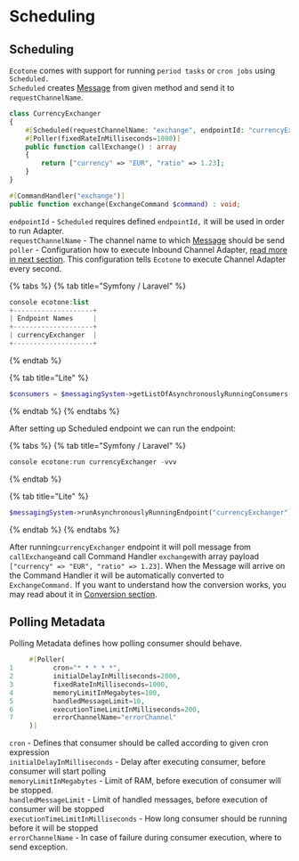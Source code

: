 # Scheduling

## Scheduling

`Ecotone` comes with support for running `period tasks` or `cron jobs` using `Scheduled.`  
`Scheduled` creates [Message](messaging-concepts/message.md) from given method and send it to `requestChannelName`.

```php
class CurrencyExchanger
{
    #[Scheduled(requestChannelName: "exchange", endpointId: "currencyExchanger")] 
    #[Poller(fixedRateInMilliseconds=1000)]
    public function callExchange() : array
    {
        return ["currency" => "EUR", "ratio" => 1.23];
    }
}

#[CommandHandler("exchange")] 
public function exchange(ExchangeCommand $command) : void;
```

`endpointId` - `Scheduled` requires defined `endpointId,` it will be used in order to run Adapter.   
`requestChannelName` - The channel name to which [Message](messaging-concepts/message.md) should be send  
`poller` - Configuration how to execute Inbound Channel Adapter, [read more in next section](scheduling.md#polling-metadata). This configuration tells `Ecotone` to execute Channel Adapter every second.

{% tabs %}
{% tab title="Symfony / Laravel" %}
```php
console ecotone:list
+--------------------+
| Endpoint Names     |
+--------------------+
| currencyExchanger  |
+--------------------+
```
{% endtab %}

{% tab title="Lite" %}
```php
$consumers = $messagingSystem->getListOfAsynchronouslyRunningConsumers()
```
{% endtab %}
{% endtabs %}

After setting up Scheduled endpoint we can run the endpoint:

{% tabs %}
{% tab title="Symfony / Laravel" %}
```php
console ecotone:run currencyExchanger -vvv
```
{% endtab %}

{% tab title="Lite" %}
```php
$messagingSystem->runAsynchronouslyRunningEndpoint("currencyExchanger");
```
{% endtab %}
{% endtabs %}

After running`currencyExchanger` endpoint it will poll message from `callExchange`and call  Command Handler `exchange`with array payload  `["currency" => "EUR", "ratio" => 1.23]`. When the Message will arrive on the Command Handler it will be automatically converted to `ExchangeCommand.` If you want to understand how the conversion works, you may read about it in [Conversion section](conversion/).

## Polling Metadata

Polling Metadata defines how polling consumer should behave. 

```php
     #[Poller(
1          cron="* * * * *",
2          initialDelayInMilliseconds=2000,
3          fixedRateInMilliseconds=1000,
4          memoryLimitInMegabytes=100,
5          handledMessageLimit=10,
6          executionTimeLimitInMilliseconds=200,
7          errorChannelName="errorChannel"
     )]
```

`cron` - Defines that consumer should be called according to given cron expression  
`initialDelayInMilliseconds` - Delay after executing consumer, before consumer will start polling  
`memoryLimitInMegabytes` - Limit of RAM, before execution of consumer will be stopped.  
`handledMessageLimit` - Limit of handled messages, before execution of consumer will be stopped  
`executionTimeLimitInMilliseconds` - How long consumer should be running before it will be stopped  
`errorChannelName` - In case of failure during consumer execution, where to send exception. 


